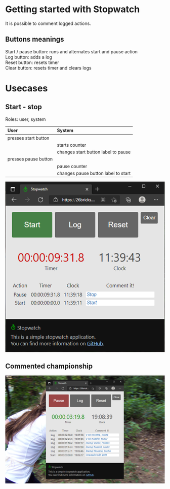 # Getting started with Stopwatch

It is possible to comment logged actions.

## Buttons meanings

Start / pause button: runs and alternates start and pause action\
Log button: adds a log\
Reset button: resets timer\
Clear button: resets timer and clears logs

# Usecases

## Start - stop

Roles: user, system

User  | System
:------------- | :-------------
presses start button|&nbsp;
&nbsp;|starts counter
&nbsp;|changes start button label to pause
presses pause button|&nbsp;
&nbsp;|pause counter
&nbsp;|changes pause button label to start

![Simple start - stop usage image](/src/stopwatch_start_stop.png)

## Commented championship

![Orienteering championship usage image](/src/stopwatch_orienteering.png)
